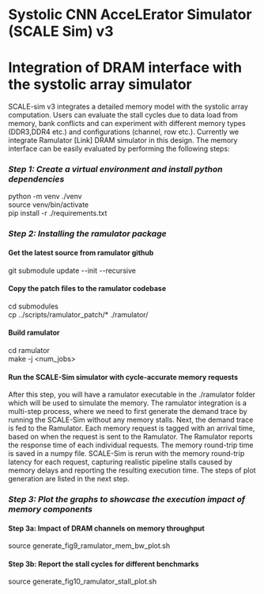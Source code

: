 # Systolic CNN AcceLErator Simulator (SCALE Sim) v3 #
# Integration of DRAM interface with the systolic array simulator #

SCALE-sim v3 integrates a detailed memory model with the systolic array computation. 
Users can evaluate the stall cycles due to data load from memory, bank conflicts and can experiment with different memory types (DDR3,DDR4 etc.) and configurations (channel, row etc.).
Currently we integrate Ramulator [Link] DRAM simulator in this design. 
The memory interface can be easily evaluated by performing the following steps:

<!-- ### * Step 1a: Installing the dev-ramulator branch of the SCALE-Sim repository*
Follow the steps to get the SCALE-Sim source from github and then switch to the dev-ramulator branch
git clone https://github.com/scalesim-project/scale-sim-v2.git <br />
git checkout dev-ramulator-merge <br /> -->

### *Step 1: Create a virtual environment and install python dependencies*
python -m venv ./venv <br />
source venv/bin/activate <br />
pip install -r ./requirements.txt<br />

### *Step 2: Installing the ramulator package*

#### Get the latest source from ramulator github
git submodule update --init --recursive<br />

#### Copy the patch files to the ramulator codebase 
cd submodules<br />
cp ../scripts/ramulator_patch/* ./ramulator/<br />

#### Build ramulator
cd ramulator<br />
make -j <num_jobs><br />

#### Run the SCALE-Sim simulator with cycle-accurate memory requests

After this step, you will have a ramulator executable in the ./ramulator folder which will be used to simulate the memory.
The ramulator integration is a multi-step process, where we need to first generate the demand trace by running the SCALE-Sim without any memory stalls. 
Next, the demand trace is fed to the Ramulator. Each memory request is tagged with an arrival time, based on when the request is sent to the Ramulator.
The Ramulator reports the response time of each individual requests. The memory round-trip time is saved in a numpy file.
SCALE-Sim is rerun with the memory round-trip latency for each request, capturing realistic pipeline stalls caused by memory delays and reporting the resulting execution time.
The steps of plot generation are listed in the next step.


### *Step 3: Plot the graphs to showcase the execution impact of memory components*

#### Step 3a:  Impact of DRAM channels on memory throughput 

source generate_fig9_ramulator_mem_bw_plot.sh

#### Step 3b: Report the stall cycles for different benchmarks

source generate_fig10_ramulator_stall_plot.sh
